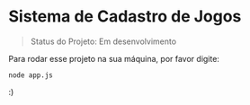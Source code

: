 # Sistema de Cadastro de Jogos

> Status do Projeto: Em desenvolvimento

Para rodar esse projeto na sua máquina, por favor digite:

```
node app.js
```

:)